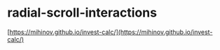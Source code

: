 # radial-scroll-interactions
[https://mihinov.github.io/invest-calc/](https://mihinov.github.io/invest-calc/)
